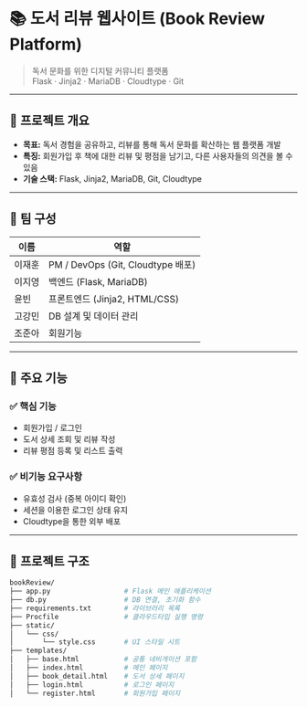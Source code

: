 # 📚 도서 리뷰 웹사이트 (Book Review Platform)

> 독서 문화를 위한 디지털 커뮤니티 플랫폼  
> Flask · Jinja2 · MariaDB · Cloudtype · Git

---

## 📌 프로젝트 개요

- **목표:** 독서 경험을 공유하고, 리뷰를 통해 독서 문화를 확산하는 웹 플랫폼 개발
- **특징:** 회원가입 후 책에 대한 리뷰 및 평점을 남기고, 다른 사용자들의 의견을 볼 수 있음
- **기술 스택:** Flask, Jinja2, MariaDB, Git, Cloudtype

---

## 👥 팀 구성

| 이름     | 역할                       |
|----------|----------------------------|
| 이재훈   | PM / DevOps (Git, Cloudtype 배포)          |
| 이지영   | 백엔드 (Flask, MariaDB)    |
| 윤빈     | 프론트엔드 (Jinja2, HTML/CSS) |
| 고강민   | DB 설계 및 데이터 관리     |
| 조준아   | 회원기능 |

---

## 🔧 주요 기능

### ✅ 핵심 기능
- 회원가입 / 로그인
- 도서 상세 조회 및 리뷰 작성
- 리뷰 평점 등록 및 리스트 출력

### ✅ 비기능 요구사항
- 유효성 검사 (중복 아이디 확인)
- 세션을 이용한 로그인 상태 유지
- Cloudtype을 통한 외부 배포

---

## 🧱 프로젝트 구조

```bash
bookReview/
├── app.py                  # Flask 메인 애플리케이션
├── db.py                   # DB 연결, 초기화 함수
├── requirements.txt        # 라이브러리 목록
├── Procfile                # 클라우드타입 실행 명령
├── static/
│   └── css/
│       └── style.css       # UI 스타일 시트
├── templates/
│   ├── base.html           # 공통 네비게이션 포함
│   ├── index.html          # 메인 페이지
│   ├── book_detail.html    # 도서 상세 페이지
│   ├── login.html          # 로그인 페이지
│   └── register.html       # 회원가입 페이지
